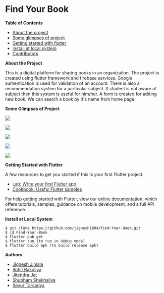 # **Find Your Book**

**Table of Contents**

- [About the project](#about)
- [Some glimpses of project](#glimpse)
- [Getting started with flutter](#start)
- [Install at local system](#local)
- [Contributors](#con)

**<a name="about"></a>About the Project**

This is a digital platform for sharing books in an organization. The project is created using flutter framework and firebase services. Google authentication is used for validation of an account. There is also a recommendation system for a particular subject. If student is not aware of subject then this system is useful for him/her. A form is created for adding new book. We can search a book by it&#39;s name from home page.

**<a name="glimpse"></a>Some Glimpses of Project**

![](https://github.com/jignesh1604/Find-Your-Book/blob/master/Images/img0.jpg)

![](https://github.com/jignesh1604/Find-Your-Book/blob/master/Images/img1.jpg)

![](https://github.com/jignesh1604/Find-Your-Book/blob/master/Images/img2.jpg)

![](https://github.com/jignesh1604/Find-Your-Book/blob/master/Images/img3.jpg)

![](https://github.com/jignesh1604/Find-Your-Book/blob/master/Images/img4.jpg)

**<a name="start"></a>Getting Started with Flutter**

A few resources to get you started if this is your first Flutter project:

- [Lab: Write your first Flutter app](https://flutter.dev/docs/get-started/codelab)
- [Cookbook: Useful Flutter samples](https://flutter.dev/docs/cookbook)

For help getting started with Flutter, view our [online documentation](https://flutter.dev/docs), which offers tutorials, samples, guidance on mobile development, and a full API reference.

**<a name="local"></a>Install at Local System**

```
$ git clone https://github.com/jignesh1604/Find-Your-Book.git 
$ cd Find-Your-Book 
$ flutter pub get
$ flutter run (to run in debug mode)
$ flutter build apk (to build release apk)
```

**<a name="con"></a>Authors**

- [Jignesh Jinjala](https://github.com/jignesh1604)
- [Rohit Bakoliya](https://github.com/rohitbakoliya)
- [Jitendra Jat](https://github.com/jitendrajat10099)
- [Shubham Shekhaliya](https://github.com/shubham4756)
- [Keyur Tarsariya](https://github.com/Keyur012)

